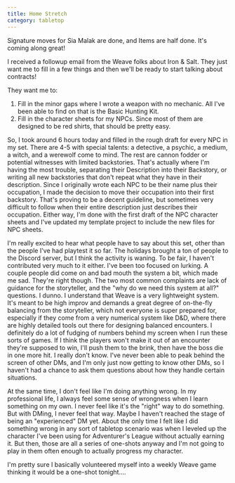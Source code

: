 ```yaml
---
title: Home Stretch
category: tabletop
---
```

Signature moves for Sia Malak are done, and Items are half done. It's coming along great!

I received a followup email from the Weave folks about Iron & Salt. They just want me to fill in a few things and then we'll be ready to start talking about contracts!

They want me to:
1. Fill in the minor gaps where I wrote a weapon with no mechanic. All I've been able to find on that is the Basic Hunting Kit.
2. Fill in the character sheets for my NPCs. Since most of them are designed to be red shirts, that should be pretty easy.

So, I took around 6 hours today and filled in the rough draft for every NPC in my set. There are 4-5 with special talents: a detective, a psychic, a medium, a witch, and a werewolf come to mind. The rest are cannon fodder or potential witnesses with limited backstories. That's actually where I'm having the most trouble, separating their Description into their Backstory, or writing all new backstories that don't repeat what they have in their description. Since I originally wrote each NPC to be their name plus their occupation, I made the decision to move their occupation into their first backstory. That's proving to be a decent guideline, but sometimes very difficult to follow when their entire description just describes their occupation. Either way, I'm done with the first draft of the NPC character sheets and I've updated my template project to include the new files for NPC sheets.

I'm really excited to hear what people have to say about this set, other than the people I've had playtest it so far. The holidays brought a ton of people to the Discord server, but I think the activity is waning. To be fair, I haven't contributed very much to it either. I've been too focused on lurking. A couple people did come on and bad mouth the system a bit, which made me sad. They're right though. The two most common complaints are lack of guidance for the storyteller, and the "why do we need this system at all?" questions. I dunno. I understand that Weave is a very lightweight system. It's meant to be high improv and demands a great degree of on-the-fly balancing from the storyteller, which not everyone is super prepared for, especially if they come from a very numerical system like D&D, where there are highly detailed tools out there for designing balanced encounters. I definitely do a lot of fudging of numbers behind my screen when I run these sorts of games. If I think the players won't make it out of an encounter they're supposed to win, I'll push them to the brink, then have the boss die in one more hit. I really don't know. I've never been able to peak behind the screen of other DMs, and I'm only just now getting to know other DMs, so I haven't had a chance to ask them questions about how they handle certain situations.

At the same time, I don't feel like I'm doing anything wrong. In my professional life, I always feel some sense of wrongness when I learn something on my own. I never feel like it's the "right" way to do something. But with DMing, I never feel that way. Maybe I haven't reached the stage of being an "experienced" DM yet. About the only time I felt like I did something wrong in any sort of tabletop scenario was when I leveled up the character I've been using for Adventurer's League without actually earning it. But then, those are all a series of one-shots anyway and I'm not going to play in them often enough to actually progress my character.

I'm pretty sure I basically volunteered myself into a weekly Weave game thinking it would be a one-shot tonight....
